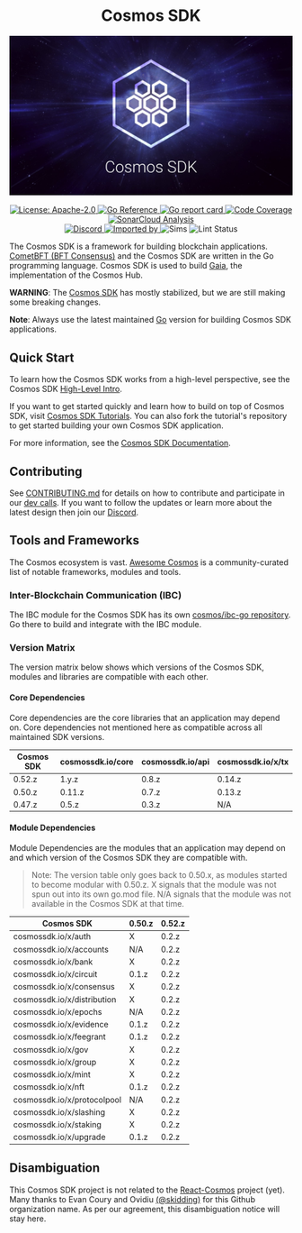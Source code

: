 <div align="center">
  <h1> Cosmos SDK </h1>
</div>

![banner](https://github.com/cosmos/cosmos-sdk-docs/blob/main/static/img/banner.jpg)

<div align="center">
  <a href="https://github.com/cosmos/cosmos-sdk/blob/main/LICENSE">
    <img alt="License: Apache-2.0" src="https://img.shields.io/github/license/cosmos/cosmos-sdk.svg" />
  </a>
  <a href="https://pkg.go.dev/github.com/cosmos/cosmos-sdk">
    <img src="https://pkg.go.dev/badge/github.com/cosmos/cosmos-sdk.svg" alt="Go Reference">
  </a>
  <a href="https://goreportcard.com/report/github.com/cosmos/cosmos-sdk">
    <img alt="Go report card" src="https://goreportcard.com/badge/github.com/cosmos/cosmos-sdk" />
  </a>
  <a href="https://sonarcloud.io/summary/overall?id=cosmos_cosmos-sdk">
    <img alt="Code Coverage" src="https://sonarcloud.io/api/project_badges/measure?project=cosmos_cosmos-sdk&metric=coverage" />
  </a>
  <a href="https://sonarcloud.io/summary/overall?id=cosmos_cosmos-sdk">
    <img alt="SonarCloud Analysis" src="https://sonarcloud.io/api/project_badges/measure?project=cosmos_cosmos-sdk&metric=alert_status">
  </a>
</div>
<div align="center">
  <a href="https://discord.gg/interchain">
    <img alt="Discord" src="https://img.shields.io/discord/669268347736686612.svg" />
  </a>
  <a href="https://sourcegraph.com/github.com/cosmos/cosmos-sdk?badge">
    <img alt="Imported by" src="https://sourcegraph.com/github.com/cosmos/cosmos-sdk/-/badge.svg" />
  </a>
    <img alt="Sims" src="https://github.com/cosmos/cosmos-sdk/workflows/Sims/badge.svg" />
    <img alt="Lint Status" src="https://github.com/cosmos/cosmos-sdk/workflows/Lint/badge.svg" />
</div>

The Cosmos SDK is a framework for building blockchain applications. [CometBFT (BFT Consensus)](https://github.com/cometbft/cometbft) and the Cosmos SDK are written in the Go programming language. Cosmos SDK is used to build [Gaia](https://github.com/cosmos/gaia), the implementation of the Cosmos Hub.

**WARNING**: The [Cosmos SDK](https://docs.cosmos.network/) has mostly stabilized, but we are still making some breaking changes.

**Note**: Always use the latest maintained [Go](https://go.dev/dl) version for building Cosmos SDK applications.

## Quick Start

To learn how the Cosmos SDK works from a high-level perspective, see the Cosmos SDK [High-Level Intro](https://docs.cosmos.network/v0.50/learn/intro/overview).

If you want to get started quickly and learn how to build on top of Cosmos SDK, visit [Cosmos SDK Tutorials](https://tutorials.cosmos.network). You can also fork the tutorial's repository to get started building your own Cosmos SDK application.

For more information, see the [Cosmos SDK Documentation](https://docs.cosmos.network).

## Contributing

See [CONTRIBUTING.md](./CONTRIBUTING.md) for details on how to contribute and participate in our [dev calls](./CONTRIBUTING.md#teams-dev-calls).
If you want to follow the updates or learn more about the latest design then join our [Discord](https://discord.gg/interchain).

## Tools and Frameworks

The Cosmos ecosystem is vast.
[Awesome Cosmos](https://github.com/cosmos/awesome-cosmos) is a community-curated list of notable frameworks, modules and tools.

### Inter-Blockchain Communication (IBC)

The IBC module for the Cosmos SDK has its own [cosmos/ibc-go repository](https://github.com/cosmos/ibc-go). Go there to build and integrate with the IBC module.

### Version Matrix

The version matrix below shows which versions of the Cosmos SDK, modules and libraries are compatible with each other.

#### Core Dependencies

Core dependencies are the core libraries that an application may depend on.
Core dependencies not mentioned here as compatible across all maintained SDK versions.

| Cosmos SDK | cosmossdk.io/core | cosmossdk.io/api | cosmossdk.io/x/tx |
| ---------- | ----------------- | ---------------- | ----------------- |
| 0.52.z     | 1.y.z             | 0.8.z            | 0.14.z            |
| 0.50.z     | 0.11.z            | 0.7.z            | 0.13.z            |
| 0.47.z     | 0.5.z             | 0.3.z            | N/A               |

#### Module Dependencies

Module Dependencies are the modules that an application may depend on and which version of the Cosmos SDK they are compatible with.

> Note: The version table only goes back to 0.50.x, as modules started to become modular with 0.50.z.
> X signals that the module was not spun out into its own go.mod file.
> N/A signals that the module was not available in the Cosmos SDK at that time.

| Cosmos SDK                  | 0.50.z | 0.52.z |
| --------------------------- | ------ | ------ |
| cosmossdk.io/x/auth         | X      | 0.2.z  |
| cosmossdk.io/x/accounts     | N/A    | 0.2.z  |
| cosmossdk.io/x/bank         | X      | 0.2.z  |
| cosmossdk.io/x/circuit      | 0.1.z  | 0.2.z  |
| cosmossdk.io/x/consensus    | X      | 0.2.z  |
| cosmossdk.io/x/distribution | X      | 0.2.z  |
| cosmossdk.io/x/epochs       | N/A    | 0.2.z  |
| cosmossdk.io/x/evidence     | 0.1.z  | 0.2.z  |
| cosmossdk.io/x/feegrant     | 0.1.z  | 0.2.z  |
| cosmossdk.io/x/gov          | X      | 0.2.z  |
| cosmossdk.io/x/group        | X      | 0.2.z  |
| cosmossdk.io/x/mint         | X      | 0.2.z  |
| cosmossdk.io/x/nft          | 0.1.z  | 0.2.z  |
| cosmossdk.io/x/protocolpool | N/A    | 0.2.z  |
| cosmossdk.io/x/slashing     | X      | 0.2.z  |
| cosmossdk.io/x/staking      | X      | 0.2.z  |
| cosmossdk.io/x/upgrade      | 0.1.z  | 0.2.z  |

## Disambiguation

This Cosmos SDK project is not related to the [React-Cosmos](https://github.com/react-cosmos/react-cosmos) project (yet). Many thanks to Evan Coury and Ovidiu [(@skidding)](https://github.com/skidding) for this Github organization name. As per our agreement, this disambiguation notice will stay here.
